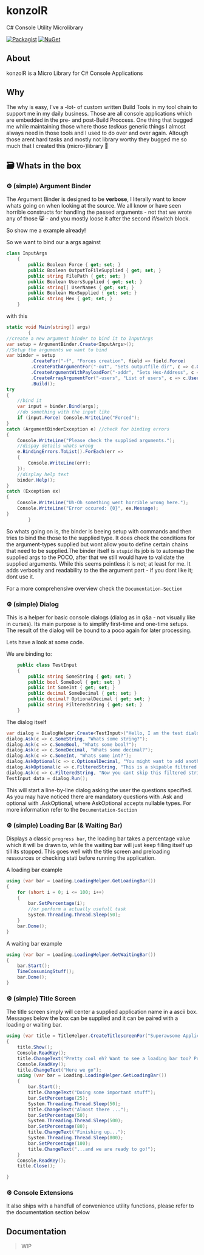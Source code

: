 # konzolR 
C# Console Utility Microlibrary

[![Packagist](https://img.shields.io/packagist/l/doctrine/orm.svg?style=for-the-badge)]()
[![NuGet](https://img.shields.io/badge/NUGET-v0.1.0-blue.svg?style=for-the-badge)](https://www.nuget.org/packages/sbkst.konzolR/)
## About
konzolR is a Micro Library for C# Console Applications

## Why
The why is easy, I've a -lot- of custom written Build Tools in my tool chain to support me in my daily business. Those are all console applications which are embedded in the pre- and post-Build Proccess. One thing that bugged me while maintaining those where those *tedious* generic things I almost always need in those tools and I used to do over and over again. Altough those arent hard tasks and mostly not library worthy they bugged me so much that I created this (micro-)library 🔧

## 🗃 Whats in the box 
### ⚙ (simple) Argument Binder
The Argument Binder is designed to be **verbose**, I literally want to know whats going on when looking at the source. We all know or have seen horrible constructs for handling the passed arguments - not that we wrote any of those 😸 - and you mostly loose it after the second if/switch block. 

So show me a example already!

So we want to bind our a args against

```c#
class InputArgs
    {
        public Boolean Force { get; set; }
        public Boolean OutputToFileSupplied { get; set; }
        public string FilePath { get; set; }
        public Boolean UsersSupplied { get; set; }
        public string[] UserNames { get; set; }
        public Boolean HexSupplied { get; set; }
        public string Hex { get; set; }
    }
```

with this

```c#
static void Main(string[] args)
        {
//create a new argument binder to bind it to InputArgs
var setup = ArgumentBinder.Create<InputArgs>();
//Setup the arguments we want to bind
var binder = setup
         .CreateFor("-f", "Forces creation", field => field.Force)
         .CreatePathArgumentFor("-out", "Sets outputfile dir", c => c.OutputToFileSupplied, c => c.FilePath)
         .CreateArgumentWithPayloadFor("-addr", "Sets Hex-Address", c => c.HexSupplied, c => c.Hex, new Regex("[^[0-9A-F]+$]"))
         .CreateArrayArgumentFor("-users", "List of users", c => c.UsersSupplied, c => c.UserNames)
         .Build();
try
{
    //bind it
    var input = binder.Bind(args);
    //do something with the input like
    if (input.Force) Console.WriteLine("Forced");
}
catch (ArgumentBinderException e) //check for binding errors
{
    Console.WriteLine("Please check the supplied arguments.");
    //dispay details whats wrong
    e.BindingErrors.ToList().ForEach(err =>
    {
        Console.WriteLine(err);
    });
    //display help text
    binder.Help();
}
catch (Exception ex)
{
    Console.WriteLine("Uh-Oh something went horrible wrong here.");
    Console.WriteLine("Error occured: {0}", ex.Message);
}
        }
```
So whats going on is, the binder is beeing setup with commands and then tries to bind the those to the supplied type. It does check the conditions for the argument-types supplied but wont allow you to define certain chains that need to be supplied.The binder itself is `stupid` its job is to automap the supplied args to the POCO, after that we still would have to validate the supplied arguments. While this seems pointless it is not; at least for me. It adds verbosity and readability to the the argument part - if you dont like it; dont use it.

For a more comprehensive overview check the `Documentation-Section`

### ⚙ (simple) Dialog 
This is a helper for basic console dialogs (dialog as in q&a - not visually like in curses). Its main purpose is to simplify first-time and one-time setups. The result of the dialog will be bound to a poco again for later processing. 

Lets have a look at some code.

We are binding to:
```c#
    public class TestInput
    {
        public string SomeString { get; set; }
        public bool SomeBool { get; set; }
        public int SomeInt { get; set; }
        public decimal SomeDecimal { get; set; }
        public decimal? OptionalDecimal { get; set; }
        public string FilteredString { get; set; }
    }
```

The dialog itself

```c#
var dialog = DialogHelper.Create<TestInput>("Hello, I am the test dialog, I will help you set things up");
dialog.Ask(c => c.SomeString, "Whats some string?");
dialog.Ask(c => c.SomeBool, "Whats some bool?");
dialog.Ask(c => c.SomeDecimal, "Whats some decimal?");
dialog.Ask(c => c.SomeInt, "Whats some int?");
dialog.AskOptional(c => c.OptionalDecimal, "You might want to add another decimal?");
dialog.AskOptional(c => c.FilteredString, "This is a skipable filtered string!", new Regex("[a-b]"));
dialog.Ask(c => c.FilteredString, "Now you cant skip this filtered string!", new Regex("[a-b]"));
TestInput data = dialog.Run();
```

This will start a line-by-line dialog asking the user the questions specified. As you may have noticed there are mandatory questions with .Ask and optional with .AskOptional, where AskOptional accepts nullable types. For more information refer to the `Documentation-Section`

### ⚙ (simple) Loading Bar (& Waiting Bar)
Displays a classic `progress bar`, the loading bar takes a percentage value which it will be drawn to, while the waiting bar will just keep filling itself up till its stopped. This goes 
well with the title screen and preloading ressources or checking stati before running the application.

A loading bar example

```c#
using (var bar = Loading.LoadingHelper.GetLoadingBar())
{
    for (short i = 0; i <= 100; i++)
    {
        bar.SetPercentage(i);
        //or perform a actually usefull task
        System.Threading.Thread.Sleep(50);
    }
    bar.Done();
}
```

A waiting bar example

```c#
using (var bar = Loading.LoadingHelper.GetWaitingBar())
{
    bar.Start();
    TimeConsumingStuff();
    bar.Done();
}
```

### ⚙ (simple) Title Screen
The title screen simply will center a supplied application name in a ascii box. Messages below the box can be supplied and it can be paired with a loading or waiting bar.  

```c#
using (var title = TitleHelper.CreateTitlescreenFor("Superawsome Application!"))
{
    title.Show();
    Console.ReadKey();
    title.ChangeText("Pretty cool eh? Want to see a loading bar too? Press enter");
    Console.ReadKey();
    title.ChangeText("Here we go");
    using (var bar = Loading.LoadingHelper.GetLoadingBar())
    {
        bar.Start();
        title.ChangeText("Doing some important stuff");
        bar.SetPercentage(25);
        System.Threading.Thread.Sleep(50);
        title.ChangeText("Almost there ...");
        bar.SetPercentage(50);
        System.Threading.Thread.Sleep(500);
        bar.SetPercentage(80);
        title.ChangeText("Finishing up...");
        System.Threading.Thread.Sleep(800);
        bar.SetPercentage(100);
        title.ChangeText("...and we are ready to go!");
    }
    Console.ReadKey();
    title.Close();

}
```


### ⚙ Console Extensions
It also ships with a handfull of convenience utility functions, please refer to the documentation section below

## Documentation

> WIP